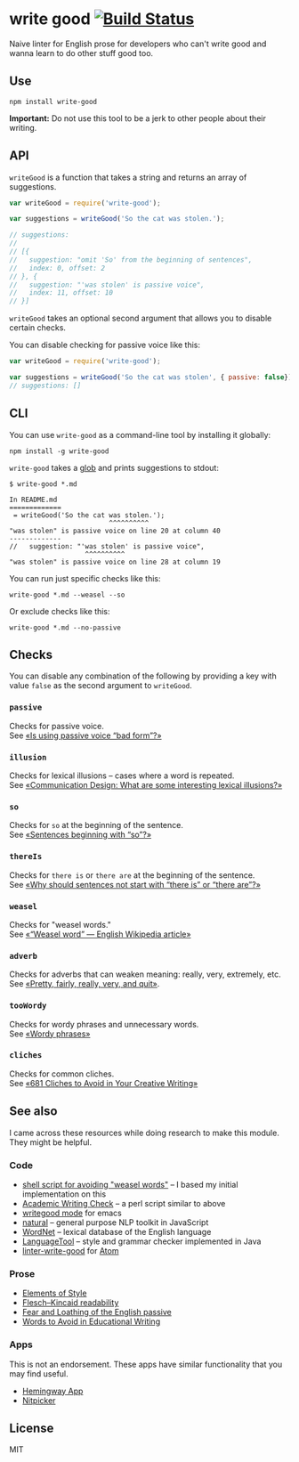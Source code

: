 # write good [![Build Status](https://travis-ci.org/btford/write-good.svg?branch=master)](https://travis-ci.org/btford/write-good)

Naive linter for English prose for developers who can't write good and wanna learn to do other stuff good too.


## Use

```shell
npm install write-good
```

**Important:** Do not use this tool to be a jerk to other people about their writing.


## API

`writeGood` is a function that takes a string and returns an array of suggestions.

```javascript
var writeGood = require('write-good');

var suggestions = writeGood('So the cat was stolen.');

// suggestions:
//
// [{
//   suggestion: "omit 'So' from the beginning of sentences",
//   index: 0, offset: 2
// }, {
//   suggestion: "'was stolen' is passive voice",
//   index: 11, offset: 10
// }]
```

`writeGood` takes an optional second argument that allows you to disable certain checks.

You can disable checking for passive voice like this:

```javascript
var writeGood = require('write-good');

var suggestions = writeGood('So the cat was stolen', { passive: false});
// suggestions: []
```


## CLI

You can use `write-good` as a command-line tool by installing it globally:

```shell
npm install -g write-good
```

`write-good` takes a [glob](https://github.com/isaacs/node-glob) and prints suggestions to stdout:

```shell
$ write-good *.md

In README.md
=============
 = writeGood('So the cat was stolen.');
                         ^^^^^^^^^^
"was stolen" is passive voice on line 20 at column 40
-------------
//   suggestion: "'was stolen' is passive voice",
                   ^^^^^^^^^^
"was stolen" is passive voice on line 28 at column 19
```

You can run just specific checks like this:

```shell
write-good *.md --weasel --so
```

Or exclude checks like this:

```shell
write-good *.md --no-passive
```


## Checks

You can disable any combination of the following by providing a key with value `false` as the second argument to `writeGood`.

### `passive`
Checks for passive voice.  
See [«Is using passive voice “bad form”?»](http://english.stackexchange.com/q/32311/195212)

### `illusion`
Checks for lexical illusions – cases where a word is repeated.  
See [«Communication Design: What are some interesting lexical illusions?»](https://www.quora.com/unanswered/Communication-Design-What-are-some-interesting-lexical-illusions)

### `so`
Checks for `so` at the beginning of the sentence.  
See [«Sentences beginning with “so”?»](http://english.stackexchange.com/q/43273/195212)

### `thereIs`
Checks for `there is` or `there are` at the beginning of the sentence.  
See [«Why should sentences not start with “there is” or “there are”?»](http://english.stackexchange.com/q/157830/195212)

### `weasel`
Checks for "weasel words."  
See [«“Weasel word” — English Wikipedia article»](https://en.wikipedia.org/wiki/Weasel_word)

### `adverb`
Checks for adverbs that can weaken meaning: really, very, extremely, etc.  
See [«Pretty, fairly, really, very, and quit»](http://www.learnersdictionary.com/qa/pretty-fairly-really-very-and-quite).

### `tooWordy`
Checks for wordy phrases and unnecessary words.  
See [«Wordy phrases»](http://grammarist.com/wordiness/)

### `cliches`
Checks for common cliches.  
See [«681 Cliches to Avoid in Your Creative Writing»](http://www.be-a-better-writer.com/cliches.html)

## See also

I came across these resources while doing research to make this module.
They might be helpful.

### Code

* [shell script for avoiding "weasel words"](http://matt.might.net/articles/shell-scripts-for-passive-voice-weasel-words-duplicates/) – I based my initial implementation on this
* [Academic Writing Check](https://github.com/devd/Academic-Writing-Check) – a perl script similar to above
* [writegood mode](https://github.com/bnbeckwith/writegood-mode) for emacs
* [natural](https://github.com/NaturalNode/natural) – general purpose NLP toolkit in JavaScript
* [WordNet](http://wordnet.princeton.edu/) – lexical database of the English language
* [LanguageTool](https://languagetool.org/) – style and grammar checker implemented in Java
* [linter-write-good](https://github.com/gepoch/linter-write-good) for [Atom](https://atom.io/)

### Prose

* [Elements of Style](http://www.bartleby.com/141/)
* [Flesch–Kincaid readability](http://en.wikipedia.org/wiki/Flesch%E2%80%93Kincaid_readability_test)
* [Fear and Loathing of the English passive](http://www.lel.ed.ac.uk/~gpullum/passive_loathing.pdf)
* [Words to Avoid in Educational Writing](http://css-tricks.com/words-avoid-educational-writing/)

### Apps

This is not an endorsement.
These apps have similar functionality that you may find useful.

* [Hemingway App](http://www.hemingwayapp.com/)
* [Nitpicker](http://nitpickertool.com)

## License
MIT
